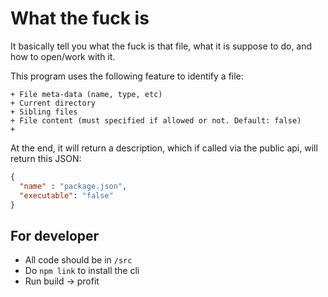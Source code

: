 # What the fuck is

It basically tell you what the fuck is that file, what it is suppose to do, and how to open/work with it.

This program uses the following feature to identify a file:

```
+ File meta-data (name, type, etc)
+ Current directory
+ Sibling files
+ File content (must specified if allowed or not. Default: false)
+
```

At the end, it will return a description, which if called via the public api, will return this JSON:

```json
{
  "name" : "package.json",
  "executable": "false"
}
```

## For developer

+ All code should be in `/src`
+ Do `npm link` to install the cli
+ Run build -> profit
